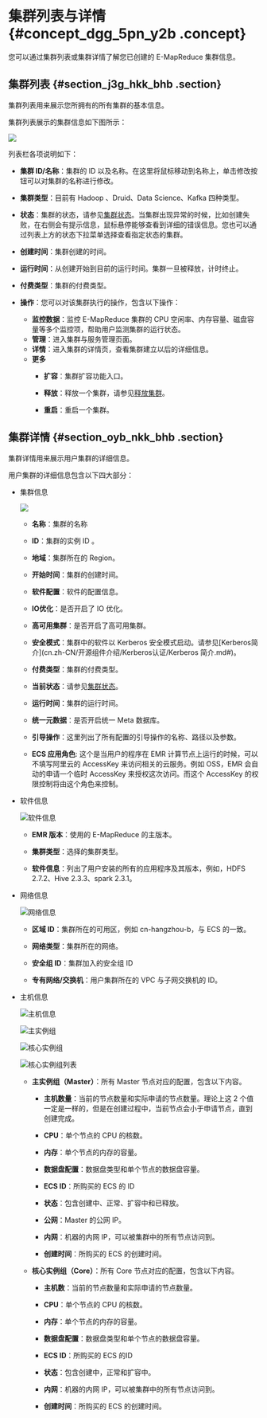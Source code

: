 # 集群列表与详情 {#concept_dgg_5pn_y2b .concept}

您可以通过集群列表或集群详情了解您已创建的 E-MapReduce 集群信息。

## 集群列表 {#section_j3g_hkk_bhb .section}

集群列表用来展示您所拥有的所有集群的基本信息。

集群列表展示的集群信息如下图所示：

![](http://static-aliyun-doc.oss-cn-hangzhou.aliyuncs.com/assets/img/17856/155849111310433_zh-CN.jpg)

列表栏各项说明如下：

-   **集群 ID/名称**：集群的 ID 以及名称。在这里将鼠标移动到名称上，单击修改按钮可以对集群的名称进行修改。

-   **集群类型**：目前有 Hadoop 、Druid、Data Science、Kafka 四种类型。

-   **状态**：集群的状态，请参见[集群状态](../../../../cn.zh-CN/常见错误排除/附录/状态表.md#)。当集群出现异常的时候，比如创建失败，在右侧会有提示信息，鼠标悬停能够查看到详细的错误信息。您也可以通过列表上方的状态下拉菜单选择查看指定状态的集群。

-   **创建时间**：集群创建的时间。
-   **运行时间**：从创建开始到目前的运行时间。集群一旦被释放，计时终止。

-   **付费类型**：集群的付费类型。

-   **操作**：您可以对该集群执行的操作，包含以下操作：

    -   **监控数据**：监控 E-MapReduce 集群的 CPU 空闲率、内存容量、磁盘容量等多个监控项，帮助用户监测集群的运行状态。
    -   **管理**：进入集群与服务管理页面。
    -   **详情**：进入集群的详情页，查看集群建立以后的详细信息。
    -   **更多** 
        -   **扩容**：集群扩容功能入口。

        -   **释放**：释放一个集群，请参见[释放集群](cn.zh-CN/集群规划与配置/集群配置/释放集群.md#)。

        -   **重启**：重启一个集群。


## 集群详情 {#section_oyb_nkk_bhb .section}

集群详情用来展示用户集群的详细信息。

用户集群的详细信息包含以下四大部分：

-   集群信息

    ![](http://static-aliyun-doc.oss-cn-hangzhou.aliyuncs.com/assets/img/17857/155849111310441_zh-CN.png)

    -   **名称**：集群的名称

    -   **ID**：集群的实例 ID 。
    -   **地域**：集群所在的 Region。

    -   **开始时间**：集群的创建时间。

    -   **软件配置**：软件的配置信息。

    -   **IO优化**：是否开启了 IO 优化。
    -   **高可用集群**：是否开启了高可用集群。

    -   **安全模式**：集群中的软件以 Kerberos 安全模式启动。请参见[Kerberos简介](cn.zh-CN/开源组件介绍/Kerberos认证/Kerberos 简介.md#)。
    -   **付费类型**：集群的付费类型。

    -   **当前状态**：请参见[集群状态](../../../../cn.zh-CN/常见错误排除/附录/状态表.md#)。

    -   **运行时间**：集群的运行时间。

    -   **统一元数据**：是否开启统一 Meta 数据库。
    -   **引导操作**：这里列出了所有配置的引导操作的名称、路径以及参数。
    -   **ECS 应用角色**: 这个是当用户的程序在 EMR 计算节点上运行的时候，可以不填写阿里云的 AccessKey 来访问相关的云服务。例如 OSS，EMR 会自动的申请一个临时 AccessKey 来授权这次访问。而这个 AccessKey 的权限控制将由这个角色来控制。
-   软件信息

    ![软件信息](http://static-aliyun-doc.oss-cn-hangzhou.aliyuncs.com/assets/img/17857/155849111410443_zh-CN.jpg)

    -   **EMR 版本**：使用的 E-MapReduce 的主版本。

    -   **集群类型**：选择的集群类型。

    -   **软件信息**：列出了用户安装的所有的应用程序及其版本，例如，HDFS 2.7.2、Hive 2.3.3、spark 2.3.1。

-   网络信息

    ![网络信息](http://static-aliyun-doc.oss-cn-hangzhou.aliyuncs.com/assets/img/17857/155849111410444_zh-CN.png)

    -   **区域 ID**：集群所在的可用区，例如 cn-hangzhou-b，与 ECS 的一致。

    -   **网络类型**：集群所在的网络。

    -   **安全组 ID**：集群加入的安全组 ID

    -   **专有网络/交换机**：用户集群所在的 VPC 与子网交换机的 ID。

-   主机信息

    ![主机信息](http://static-aliyun-doc.oss-cn-hangzhou.aliyuncs.com/assets/img/17857/155849112214299_zh-CN.png)

    ![主实例组](http://static-aliyun-doc.oss-cn-hangzhou.aliyuncs.com/assets/img/17857/155849112214297_zh-CN.png)

    ![核心实例组](http://static-aliyun-doc.oss-cn-hangzhou.aliyuncs.com/assets/img/17857/155849112214300_zh-CN.png)

    ![核心实例组列表](http://static-aliyun-doc.oss-cn-hangzhou.aliyuncs.com/assets/img/17857/155849112214298_zh-CN.png)

    -   **主实例组（Master）**：所有 Master 节点对应的配置，包含以下内容。

        -   **主机数量**：当前的节点数量和实际申请的节点数量。理论上这 2 个值一定是一样的，但是在创建过程中，当前节点会小于申请节点，直到创建完成。

        -   **CPU**：单个节点的 CPU 的核数。

        -   **内存**：单个节点的内存的容量。

        -   **数据盘配置**：数据盘类型和单个节点的数据盘容量。

        -   **ECS ID**：所购买的 ECS 的 ID

        -   **状态**：包含创建中、正常、扩容中和已释放。

        -   **公网**：Master 的公网 IP。

        -   **内网**：机器的内网 IP，可以被集群中的所有节点访问到。

        -   **创建时间**：所购买的 ECS 的创建时间。

    -   **核心实例组（Core）**：所有 Core 节点对应的配置，包含以下内容。

        -   **主机数**：当前的节点数量和实际申请的节点数量。

        -   **CPU**：单个节点的 CPU 的核数。

        -   **内存**：单个节点的内存的容量。

        -   **数据盘配置**：数据盘类型和单个节点的数据盘容量。

        -   **ECS ID**：所购买的 ECS 的ID

        -   **状态**：包含创建中，正常和扩容中。

        -   **内网**：机器的内网 IP，可以被集群中的所有节点访问到。

        -   **创建时间**：所购买的 ECS 的创建时间。


